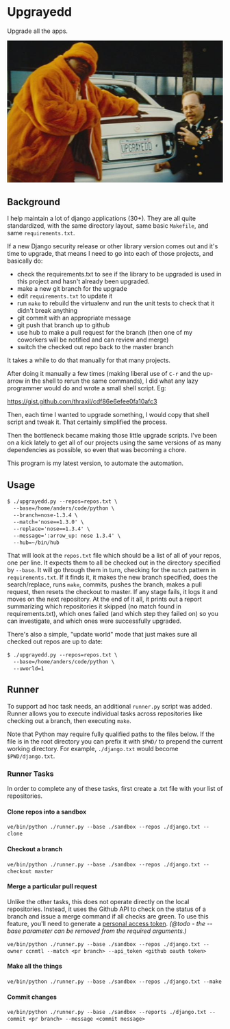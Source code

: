 # Upgrayedd

Upgrade all the apps.

![upgrayedd](upgrayedd.jpg)

## Background

I help maintain a lot of django applications (30+). They are all quite
standardized, with the same directory layout, same basic `Makefile`, and
same `requirements.txt`.

If a new Django security release or other library version comes out
and it's time to upgrade, that means I need to go into each of those
projects, and basically do:

* check the requirements.txt to see if the library to be upgraded
  is used in this project and hasn't already been upgraded.
* make a new git branch for the upgrade
* edit `requirements.txt` to update it
* run `make` to rebuild the virtualenv and run the unit tests to check
  that it didn't break anything
* git commit with an appropriate message
* git push that branch up to github
* use hub to make a pull request for the branch (then one of my
  coworkers will be notified and can review and merge)
* switch the checked out repo back to the master branch

It takes a while to do that manually for that many projects.

After doing it manually a few times (making liberal use of `C-r` and
the up-arrow in the shell to rerun the same commands), I did what any
lazy programmer would do and wrote a small shell script. Eg:

https://gist.github.com/thraxil/cdf86e6efee0fa10afc3

Then, each time I wanted to upgrade something, I would copy that shell
script and tweak it. That certainly simplified the process.

Then the bottleneck became making those little upgrade scripts. I've
been on a kick lately to get all of our projects using the same
versions of as many dependencies as possible, so even that was
becoming a chore.

This program is my latest version, to automate the automation.

## Usage

    $ ./upgrayedd.py --repos=repos.txt \
      --base=/home/anders/code/python \
      --branch=nose-1.3.4 \
      --match='nose==1.3.0' \
      --replace='nose==1.3.4' \
      --message=':arrow_up: nose 1.3.4' \
      --hub=~/bin/hub

That will look at the `repos.txt` file which should be a list of all
of your repos, one per line. It expects them to all be checked out in
the directory specified by `--base`. It will go through them in turn, 
checking for the `match` pattern in `requirements.txt`. If it finds
it, it makes the new branch specified, does the search/replace,
runs `make`, commits, pushes the branch, makes a pull request,
then resets the checkout to master. If any stage fails, it logs
it and moves on the next repository. At the end of it all, it
prints out a report summarizing which repositories it skipped (no
match found in requirements.txt), which ones failed (and which step they
failed on) so you can investigate, and which ones were successfully
upgraded.

There's also a simple, "update world" mode that just makes sure all
checked out repos are up to date:

    $ ./upgrayedd.py --repos=repos.txt \
      --base=/home/anders/code/python \
      --uworld=1

## Runner

To support ad hoc task needs, an additional `runner.py` script was added. Runner allows you to execute individual tasks across repositories like checking out a branch, then executing `make`.

Note that Python may require fully qualified paths to the files below. If the file is in the root directory you can prefix it with `$PWD/` to prepend the current working directory.  For example, `./django.txt` would become `$PWD/django.txt`.

### Runner Tasks

In order to complete any of these tasks, first create a .txt file with your list of repositories.

#### Clone repos into a sandbox
    ve/bin/python ./runner.py --base ./sandbox --repos ./django.txt --clone
    
#### Checkout a branch
    ve/bin/python ./runner.py --base ./sandbox --repos ./django.txt --checkout master

#### Merge a particular pull request
Unlike the other tasks, this does not operate directly on the local repositories. Instead, it uses the Github API to check on the status of a branch and issue a merge command if all checks are green. To use this feature, you'll need to generate a [personal access token](https://github.com/settings/tokens). *(@todo - the --base parameter can be removed from the required arguments.)*
    
    ve/bin/python ./runner.py --base ./sandbox --repos ./django.txt --owner ccnmtl --match <pr branch> --api_token <github oauth token>

#### Make all the things
    ve/bin/python ./runner.py --base ./sandbox --repos ./django.txt --make

#### Commit changes
    ve/bin/python ./runner.py --base ./sandbox --reports ./django.txt --commit <pr branch> --message <commit message>
